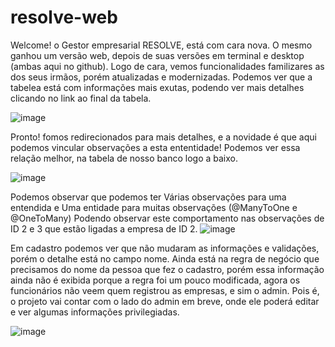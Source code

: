 # resolve-web
Welcome! o Gestor empresarial RESOLVE, está com cara nova. O mesmo ganhou um versão web, depois de suas versões em terminal e desktop (ambas aqui no github).
Logo de cara, vemos funcionalidades familizares as dos seus irmãos, porém atualizadas e modernizadas. Podemos ver que a tabelea está com informações mais exutas, podendo ver mais detalhes clicando no link ao final da tabela.

![image](https://user-images.githubusercontent.com/29557719/228344112-38da64ef-f49e-41cd-b1ae-65eb64c4acb4.png)

Pronto! fomos redirecionados para mais detalhes, e a novidade é que aqui podemos vincular observações a esta ententidade! 
Podemos ver essa relação melhor, na tabela de nosso banco logo a baixo.

![image](https://user-images.githubusercontent.com/29557719/228344244-26f8e31d-2331-48b4-8f6b-b082ae6dca5c.png)

Podemos observar que podemos ter Várias observações para uma entendida e Uma entidade para muitas observações (@ManyToOne e @OneToMany) Podendo observar este comportamento nas observações de ID 2 e 3 que estão ligadas a empresa de ID 2. 
![image](https://user-images.githubusercontent.com/29557719/228344397-30cde161-dded-43fe-a557-bd63bdc5aaf8.png)

Em cadastro podemos ver que não mudaram as informações e validações, porém o detalhe está no campo nome. Ainda está na regra de negócio que precisamos do nome da pessoa que fez o cadastro, porém essa informação ainda não é exibida porque a regra foi um pouco modificada, agora os funcionários não veem quem registrou as empresas, e sim o admin. Pois é, o projeto vai contar com o lado do admin em breve, onde ele poderá editar e ver algumas informações privilegiadas. 

![image](https://user-images.githubusercontent.com/29557719/228344487-b558ff41-eccf-4741-b3c6-ae66835ee96f.png)

